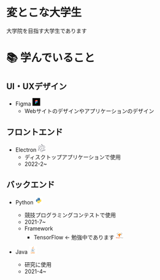 # 変とこな大学生
大学院を目指す大学生であります

# 📚 学んでいること
## UI・UXデザイン
- Figma
<code><img height="20" src="https://raw.githubusercontent.com/github/explore/05d0f0dfceafd861bdf2b53559399dae7b2e2d8b/topics/figma/figma.png"></code>
  - Webサイトのデザインやアプリケーションのデザイン

## フロントエンド
- Electron
<code><img height="20" src="https://raw.githubusercontent.com/github/explore/80688e429a7d4ef2fca1e82350fe8e3517d3494d/topics/electron/electron.png"></code>
  - ディスクトップアプリケーションで使用
  - 2022-2~
 
## バックエンド
- Python
<code><img height="20" src="https://raw.githubusercontent.com/github/explore/80688e429a7d4ef2fca1e82350fe8e3517d3494d/topics/python/python.png"></code>
  - 競技プログラミングコンテストで使用
  - 2021-7~
  - Framework
    - TensorFlow ← 勉強中であります
    <code><img height="20" src="https://raw.githubusercontent.com/github/explore/80688e429a7d4ef2fca1e82350fe8e3517d3494d/topics/tensorflow/tensorflow.png"></code>

- Java
<code><img height="20" src="https://raw.githubusercontent.com/github/explore/5b3600551e122a3277c2c5368af2ad5725ffa9a1/topics/java/java.png"></code>
  - 研究に使用
  - 2021-4~
